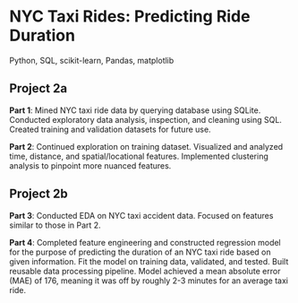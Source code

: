 # NYC Taxi Rides: Predicting Ride Duration
Python, SQL, scikit-learn, Pandas, matplotlib

## Project 2a

**Part 1**: Mined NYC taxi ride data by querying database using SQLite. Conducted exploratory data analysis, inspection, and cleaning using SQL. Created training and validation datasets for future use. 

**Part 2**: Continued exploration on training dataset. Visualized and analyzed time, distance, and spatial/locational features. Implemented clustering analysis to pinpoint more nuanced features.

## Project 2b

**Part 3**: Conducted EDA on NYC taxi accident data. Focused on features similar to those in Part 2.

**Part 4**: Completed feature engineering and constructed regression model for the purpose of predicting the duration of an NYC taxi ride based on given information. Fit the model on training data, validated, and tested. Built reusable data processing pipeline. Model achieved a mean absolute error (MAE) of 176, meaning it was off by roughly 2-3 minutes for an average taxi ride.
